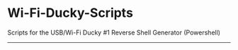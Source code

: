 # Wi-Fi-Ducky-Scripts
Scripts for the USB/Wi-Fi Ducky
#1 Reverse Shell Generator (Powershell)

----
